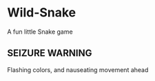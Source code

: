 # Wild-Snake

A fun little Snake game

## SEIZURE WARNING

Flashing colors, and nauseating movement ahead
